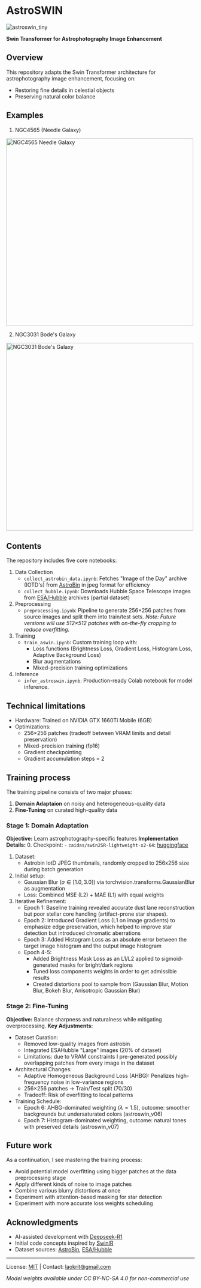 # AstroSWIN
![astroswin_tiny](https://github.com/user-attachments/assets/b0771b0d-2189-4a60-9c5f-a404aa7dadb8)

**Swin Transformer for Astrophotography Image Enhancement**  

## Overview

This repository adapts the Swin Transformer architecture for astrophotography image enhancement, focusing on:  
- Restoring fine details in celestial objects
- Preserving natural color balance

## Examples

1. NGC4565 (Needle Galaxy)
<img src="https://github.com/user-attachments/assets/b9f7f166-0305-4a1a-8a15-86f6b7cc583a" title="NGC4565 Needle Galaxy" width="500px">

2. NGC3031 Bode's Galaxy
<img src="https://github.com/user-attachments/assets/8d4643bc-8717-4458-9769-a4899c6ad134" title="NGC3031 Bode's Galaxy" width="500px">

## Contents

The repository includes five core notebooks:
1. Data Collection
    - `collect_astrobin_data.ipynb`: Fetches "Image of the Day" archive (IOTD's) from [AstroBin](https://www.astrobin.com/) in jpeg format for efficiency
    - `collect_hubble.ipynb`: Downloads Hubble Space Telescope images from [ESA/Hubble](https://esahubble.org/) archives (partial dataset)
2. Preprocessing
    - `preprocessing.ipynb`: Pipeline to generate 256×256 patches from source images and split them into train/test sets.
    _Note: Future versions will use 512×512 patches with on-the-fly cropping to reduce overfitting._
3. Training
    - `train_aswin.ipynb`: Custom training loop with:
        - Loss functions (Brightness Loss, Gradient Loss, Histogram Loss, Adaptive Background Loss)
        - Blur augmentations
        - Mixed-precision training optimizations
4. Inference
    - `infer_astroswin.ipynb`: Production-ready Colab notebook for model inference.

## Technical limitations

- Hardware: Trained on NVIDIA GTX 1660Ti Mobile (6GB)
- Optimizations:
    - 256×256 patches (tradeoff between VRAM limits and detail preservation)
    - Mixed-precision training (fp16)
    - Gradient checkpointing
    - Gradient accumulation steps = 2

## Training process

The training pipeline consists of two major phases:
1. **Domain Adaptaion** on noisy and heterogeneous-quality data
2. **Fine-Tuning** on curated high-quality data

### Stage 1: Domain Adaptation

**Objective:** Learn astrophotography-specific features
**Implementation Details:**
0. Checkpoint:
    - `caidas/swin2SR-lightweight-x2-64`: [huggingface](https://huggingface.co/caidas/swin2SR-lightweight-x2-64/tree/main)
1. Dataset:
    - Astrobin IotD JPEG thumbnails, randomly cropped to 256x256 size during batch generation
2. Initial setup:
    - Gaussian Blur ($\sigma \in [1.0, 3.0]$) via torchvision.transforms.GaussianBlur as augmentation
    - Loss: Combined MSE (L2) + MAE (L1) with equal weights
3. Iterative Refinement:
    - Epoch 1: Baseline training revealed accurate dust lane reconstruction but poor stellar core handling (artifact-prone star shapes).
    - Epoch 2: Introduced Gradient Loss (L1 on image gradients) to emphasize edge preservation, which helped to improve star detection but introduced chromatic aberrations
    - Epoch 3: Added Histogram Loss as an absolute error between the target image histogram and the output image histogram
    - Epoch 4-5:
        - Added Brightness Mask Loss as an L1/L2 applied to sigmoid-generated masks for bright/dark regions
        - Tuned loss components weights in order to get admissible results
        - Created distortions pool to sample from (Gaussian Blur, Motion Blur, Bokeh Blur, Anisotropic Gaussian Blur)

### Stage 2: Fine-Tuning

**Objective:** Balance sharpness and naturalness while mitigating overprocessing.
**Key Adjustments:**
- Dataset Curation:
    - Removed low-quality images from astrobin
    - Integrated ESAHubble "Large" images (20% of dataset)
    - Limitations: due to VRAM constraints I pre-generated possibly overlapping patches from every image in the dataset
- Architectural Changes:
    - Adaptive Homogeneous Background Loss (AHBG): Penalizes high-frequency noise in low-variance regions
    - 256×256 patches → Train/Test split (70/30)
    - Tradeoff: Risk of overfitting to local patterns
- Training Schedule:
    - Epoch 6: AHBG-dominated weighting ($\lambda = 1.5$), outcome: smoother backgrounds but undersaturated colors (astroswin_v06)
    - Epoch 7: Histogram-dominated weighting, outcome: natural tones with preserved details (astroswin_v07)

## Future work

As a continuation, I see mastering the training process:
- Avoid potential model overfitting using bigger patches at the data preprocessing stage
- Apply different kinds of noise to image patches
- Combine various blurry distortions at once
- Experiment with attention-based masking for star detection
- Experiment with more accurate loss weights scheduling

## Acknowledgments

- AI-assisted development with [Deepseek-R1](https://www.deepseek.com/)
- Initial code concepts inspired by [SwinIR](https://github.com/JingyunLiang/SwinIR)
- Dataset sources: [AstroBin](https://www.astrobin.com/), [ESA/Hubble](https://esahubble.org/)

-------------------------------------------------
License: [MIT](https://choosealicense.com/licenses/mit/) | Contact: laokrit@gmail.com

*Model weights available under CC BY-NC-SA 4.0 for non-commercial use*
